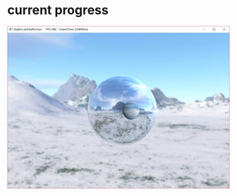 # current progress

![](https://github.com/chaosrings/D3Dlearning/raw/master/D3Dlearning/遁入智瞳.jpg)  
